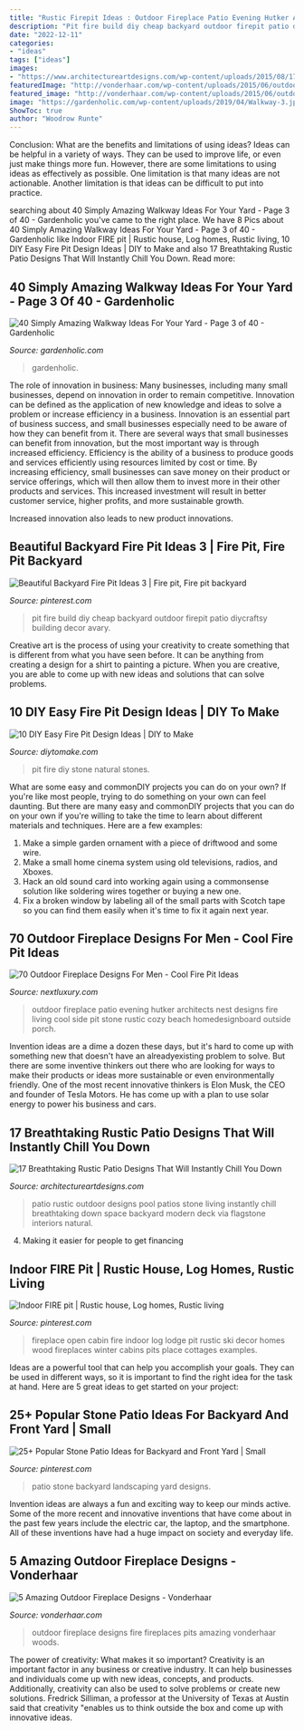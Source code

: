 ```yaml
---
title: "Rustic Firepit Ideas : Outdoor Fireplace Patio Evening Hutker Architects Nest Designs Fire Living Cool Side Pit Stone Rustic Cozy Beach Homedesignboard Outside Porch"
description: "Pit fire build diy cheap backyard outdoor firepit patio diycraftsy building decor avary"
date: "2022-12-11"
categories:
- "ideas"
tags: ["ideas"]
images:
- "https://www.architectureartdesigns.com/wp-content/uploads/2015/08/17-Breathtaking-Rustic-Patio-Designs-That-Will-Instantly-Chill-You-Down-13.jpg"
featuredImage: "http://vonderhaar.com/wp-content/uploads/2015/06/outdoor-fireplaces-and-fire-pits-10.jpg"
featured_image: "http://vonderhaar.com/wp-content/uploads/2015/06/outdoor-fireplaces-and-fire-pits-10.jpg"
image: "https://gardenholic.com/wp-content/uploads/2019/04/Walkway-3.jpg"
ShowToc: true
author: "Woodrow Runte"
---
```



Conclusion: What are the benefits and limitations of using ideas?
Ideas can be helpful in a variety of ways. They can be used to improve life, or even just make things more fun. However, there are some limitations to using ideas as effectively as possible. One limitation is that many ideas are not actionable. Another limitation is that ideas can be difficult to put into practice.

	

		
searching about 40 Simply Amazing Walkway Ideas For Your Yard - Page 3 of 40 - Gardenholic you've came to the right place. We have 8 Pics about 40 Simply Amazing Walkway Ideas For Your Yard - Page 3 of 40 - Gardenholic like Indoor FIRE pit | Rustic house, Log homes, Rustic living, 10 DIY Easy Fire Pit Design Ideas | DIY to Make and also 17 Breathtaking Rustic Patio Designs That Will Instantly Chill You Down. Read more:
		
    
## 40 Simply Amazing Walkway Ideas For Your Yard - Page 3 Of 40 - Gardenholic

<img loading=lazy src="https://gardenholic.com/wp-content/uploads/2019/04/Walkway-3.jpg" onerror="this.onerror=null;this.src='https://tse1.mm.bing.net/th?id=OIP.gVZ8HXtArzbi58IfDvfErwHaJ3&amp;pid=15.1';" alt="40 Simply Amazing Walkway Ideas For Your Yard - Page 3 of 40 - Gardenholic">

_Source: gardenholic.com_

>gardenholic. 

	

The role of innovation in business:
Many businesses, including many small businesses, depend on innovation in order to remain competitive. Innovation can be defined as the application of new knowledge and ideas to solve a problem or increase efficiency in a business. Innovation is an essential part of business success, and small businesses especially need to be aware of how they can benefit from it.
There are several ways that small businesses can benefit from innovation, but the most important way is through increased efficiency. Efficiency is the ability of a business to produce goods and services efficiently using resources limited by cost or time. By increasing efficiency, small businesses can save money on their product or service offerings, which will then allow them to invest more in their other products and services. This increased investment will result in better customer service, higher profits, and more sustainable growth.

Increased innovation also leads to new product innovations.

    
## Beautiful Backyard Fire Pit Ideas 3 | Fire Pit, Fire Pit Backyard

<img loading=lazy src="https://i.pinimg.com/736x/75/0a/74/750a74a8cb987d3def95f17b3edc6a20.jpg" onerror="this.onerror=null;this.src='https://tse4.mm.bing.net/th?id=OIP.DKOHd8GFLN8jRxKGv5S_wgHaPb&amp;pid=15.1';" alt="Beautiful Backyard Fire Pit Ideas 3 | Fire pit, Fire pit backyard">

_Source: pinterest.com_

>pit fire build diy cheap backyard outdoor firepit patio diycraftsy building decor avary. 

	

Creative art is the process of using your creativity to create something that is different from what you have seen before. It can be anything from creating a design for a shirt to painting a picture. When you are creative, you are able to come up with new ideas and solutions that can solve problems.

    
## 10 DIY Easy Fire Pit Design Ideas | DIY To Make

<img loading=lazy src="http://www.diytomake.com/wp-content/uploads/2015/08/Unique-stone-fire-pit-ideas.jpg" onerror="this.onerror=null;this.src='https://tse1.mm.bing.net/th?id=OIP.xeS-mDkqED80TiOo5vV6QwHaFj&amp;pid=15.1';" alt="10 DIY Easy Fire Pit Design Ideas | DIY to Make">

_Source: diytomake.com_

>pit fire diy stone natural stones. 

	

What are some easy and commonDIY projects you can do on your own?
If you're like most people, trying to do something on your own can feel daunting. But there are many easy and commonDIY projects that you can do on your own if you're willing to take the time to learn about different materials and techniques. Here are a few examples:
1. Make a simple garden ornament with a piece of driftwood and some wire.
2. Make a small home cinema system using old televisions, radios, and Xboxes.
3. Hack an old sound card into working again using a commonsense solution like soldering wires together or buying a new one.
4. Fix a broken window by labeling all of the small parts with Scotch tape so you can find them easily when it's time to fix it again next year.

    
## 70 Outdoor Fireplace Designs For Men - Cool Fire Pit Ideas

<img loading=lazy src="http://nextluxury.com/wp-content/uploads/cozy-outdoor-fireplace-on-side-of-home.jpg" onerror="this.onerror=null;this.src='https://tse2.mm.bing.net/th?id=OIP.AkK98s1e8mao1D-u1LP0-gHaLH&amp;pid=15.1';" alt="70 Outdoor Fireplace Designs For Men - Cool Fire Pit Ideas">

_Source: nextluxury.com_

>outdoor fireplace patio evening hutker architects nest designs fire living cool side pit stone rustic cozy beach homedesignboard outside porch. 

	

Invention ideas are a dime a dozen these days, but it's hard to come up with something new that doesn't have an alreadyexisting problem to solve. But there are some inventive thinkers out there who are looking for ways to make their products or ideas more sustainable or even environmentally friendly. One of the most recent innovative thinkers is Elon Musk, the CEO and founder of Tesla Motors. He has come up with a plan to use solar energy to power his business and cars.

    
## 17 Breathtaking Rustic Patio Designs That Will Instantly Chill You Down

<img loading=lazy src="https://www.architectureartdesigns.com/wp-content/uploads/2015/08/17-Breathtaking-Rustic-Patio-Designs-That-Will-Instantly-Chill-You-Down-13.jpg" onerror="this.onerror=null;this.src='https://tse3.mm.bing.net/th?id=OIP.zGqhs2ekDiBU438p-YgAfwHaFj&amp;pid=15.1';" alt="17 Breathtaking Rustic Patio Designs That Will Instantly Chill You Down">

_Source: architectureartdesigns.com_

>patio rustic outdoor designs pool patios stone living instantly chill breathtaking down space backyard modern deck via flagstone interiors natural. 

	

4. Making it easier for people to get financing 

    
## Indoor FIRE Pit | Rustic House, Log Homes, Rustic Living

<img loading=lazy src="https://i.pinimg.com/736x/79/12/a0/7912a0f7dc87be3511aa6a8674a34359--open-fireplace-lodge-fireplace.jpg" onerror="this.onerror=null;this.src='https://tse4.mm.bing.net/th?id=OIP.XiREoVktjeupyUoTOGbjswHaLH&amp;pid=15.1';" alt="Indoor FIRE pit | Rustic house, Log homes, Rustic living">

_Source: pinterest.com_

>fireplace open cabin fire indoor log lodge pit rustic ski decor homes wood fireplaces winter cabins pits place cottages examples. 

	

Ideas are a powerful tool that can help you accomplish your goals. They can be used in different ways, so it is important to find the right idea for the task at hand. Here are 5 great ideas to get started on your project: 

    
## 25+ Popular Stone Patio Ideas For Backyard And Front Yard | Small

<img loading=lazy src="https://i.pinimg.com/736x/a3/2f/99/a32f9940475beb051c9bfbad984aa147.jpg" onerror="this.onerror=null;this.src='https://tse2.mm.bing.net/th?id=OIP.4UpQgKZ6jcM1HtyjuP1ayQHaJ3&amp;pid=15.1';" alt="25+ Popular Stone Patio Ideas for Backyard and Front Yard | Small">

_Source: pinterest.com_

>patio stone backyard landscaping yard designs. 

	

Invention ideas are always a fun and exciting way to keep our minds active. Some of the more recent and innovative inventions that have come about in the past few years include the electric car, the laptop, and the smartphone. All of these inventions have had a huge impact on society and everyday life.

    
## 5 Amazing Outdoor Fireplace Designs - Vonderhaar

<img loading=lazy src="http://vonderhaar.com/wp-content/uploads/2015/06/outdoor-fireplaces-and-fire-pits-10.jpg" onerror="this.onerror=null;this.src='https://tse3.mm.bing.net/th?id=OIP.ZWN9LPPmuIqpgQ8fpX5VEgHaFl&amp;pid=15.1';" alt="5 Amazing Outdoor Fireplace Designs - Vonderhaar">

_Source: vonderhaar.com_

>outdoor fireplace designs fire fireplaces pits amazing vonderhaar woods. 

	

The power of creativity: What makes it so important?
Creativity is an important factor in any business or creative industry. It can help businesses and individuals come up with new ideas, concepts, and products. Additionally, creativity can also be used to solve problems or create new solutions. Fredrick Silliman, a professor at the University of Texas at Austin said that creativity "enables us to think outside the box and come up with innovative ideas.

